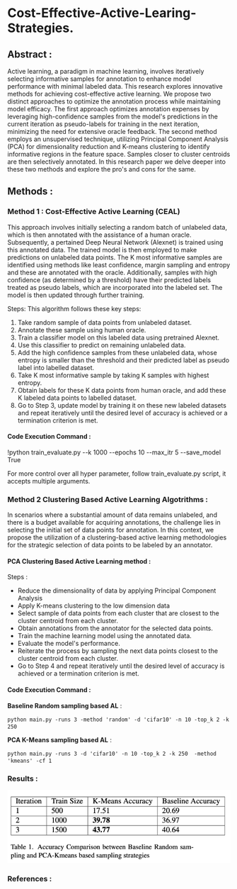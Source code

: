 # Cost-Effective-Active-Learing-Strategies.

## Abstract : 

Active learning, a paradigm in machine learning, involves iteratively selecting informative samples for annotation to enhance model performance with minimal labeled data. This research explores innovative methods for achieving cost-effective active learning. We propose two distinct approaches to optimize the annotation process while maintaining model efficacy. The first approach optimizes annotation expenses by leveraging high-confidence samples from the model's predictions in the current iteration as pseudo-labels for training in the next iteration, minimizing the need for extensive oracle feedback. The second method employs an unsupervised technique, utilizing Principal Component Analysis (PCA) for dimensionality reduction and K-means clustering to identify informative regions in the feature space. Samples closer to cluster centroids are then selectively annotated. In this research paper we delve deeper into these two methods and explore the pro's and cons for the same.


## Methods :

### Method 1 :  Cost-Effective Active Learning (CEAL)
This approach involves initially selecting a random batch of unlabeled data, which is then annotated with the assistance of a human oracle. Subsequently, a pertained Deep Neural Network (Alexnet) is trained using this annotated data. The trained model is then employed to make predictions on unlabeled data points.  The K most informative samples are identified using methods like least confidence, margin sampling and entropy and these are annotated with the oracle. Additionally, samples with high confidence (as determined by a threshold) have their predicted labels treated as pseudo labels, which are incorporated into the labeled set. The model is then updated through further training.

Steps:
This algorithm follows these key steps:
1. Take random sample of data points from unlabeled
dataset.
2. Annotate these sample using human oracle.
3. Train a classifier model on this labeled data using pretrained Alexnet.
4. Use this classifier to predict on remaining unlabeled
data.
5. Add the high confidence samples from these unlabeled data, whose entropy is smaller than the threshold
and their predicted label as pseudo label into labelled
dataset.
6. Take K most informative sample by taking K samples
with highest entropy.
7. Obtain labels for these K data points from human oracle, and add these K labeled data points to labelled
dataset.
8. Go to Step 3, update model by training it on these new
labeled datasets and repeat iteratively until the desired
level of accuracy is achieved or a termination criterion
is met.

#### Code Execution Command : 
!python  train_evaluate.py --k 1000 --epochs 10 --max_itr 5 --save_model True

For more control over all hyper parameter, follow train_evaluate.py script, it accepts multiple arguments.


### Method 2 Clustering Based Active Learning Algotrithms : 

In scenarios where a substantial amount of data remains unlabeled, and there is a budget available for acquiring annotations, the challenge lies in selecting the initial set of data points for annotation. In this context, we propose the utilization of a clustering-based active learning methodologies for the strategic selection of data points to be labeled by an annotator.

#### PCA Clustering Based Active Learning method : 

Steps : 

- Reduce the dimensionality of data by applying Principal Component Analysis
- Apply K-means clustering to the low dimension data 
- Select sample of data points from each cluster that are closest to the cluster centroid from each cluster.
- Obtain annotations from the annotator for the selected data points.
- Train the machine learning model using the annotated data.
- Evaluate the model's performance.
- Reiterate the process by sampling the next data points closest to the cluster centroid from each cluster.
- Go to Step 4 and repeat iteratively until the desired level of accuracy is achieved or a termination criterion is met.


#### Code Execution Command : 

**Baseline Random sampling based AL** : 

```
python main.py -runs 3 -method 'random' -d 'cifar10' -n 10 -top_k 2 -k 250
```

**PCA K-Means sampling based AL** : 

```
python main.py -runs 3 -d 'cifar10' -n 10 -top_k 2 -k 250  -method 'kmeans' -cf 1
```

### Results : 

![image info](https://github.com/sagaragrawal212/Cost-Effective-Active-Learing-Strategies/blob/main/ClusterBasedAL/results.png)

### References : 

